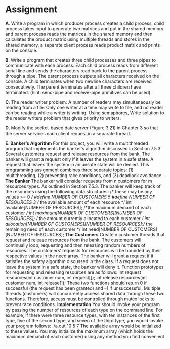 # Assignment

**A**. Write a program in which producer process creates a child process, child process takes
input to generate two matrices and put in the shared memory and parent process reads the
matrices in the shared memory and then calculates the product matrix using multiple
threads and stores in the shared memory, a separate client process reads product matrix and
prints on the console.

**B**. Write a program that creates three child processes and three pipes to communicate with each
process. Each child process reads from different serial line and sends the characters read back
to the parent process through a pipe. The parent process outputs all characters received on the
console. A child terminates when two newline characters are received consecutively. The
parent terminates after all three children have terminated. (hint: send-pipe and receive-pipe
primitives can be used)

**C**. The reader writer problem: A number of readers may simultaneously be reading from a file.
Only one writer at a time may write to file, and no reader can be reading while a writer is
writing. Using semaphores, Write solution to the reader writers problem that gives priority
to writers.

**D**. Modify the socket-based date server (Figure 3.21) in Chapter 3 so that the server
services each client request in a separate thread.

**E. Banker’s Algorithm**
For this project, you will write a multithreaded program that implements the banker’s algorithm
discussed in Section 7.5.3. Several customers request and release resources from the bank. The
banker will grant a request only if it leaves the system in a safe state. A request that leaves the
system in an unsafe state will be denied. This programming assignment combines three
separate topics:
(1) multithreading, (2) preventing race conditions, and (3) deadlock avoidance.
**The Banker**
The banker will consider requests from n customers for m resources types. As outlined in
Section 7.5.3. The banker will keep track of the resources using the following data structures:
/* these may be any values >= 0 */
 #define NUMBER OF CUSTOMERS 5
 #define NUMBER OF RESOURCES 3
/* the available amount of each resource */
int available[NUMBER OF RESOURCES];
/*the maximum demand of each customer */
int maximum[NUMBER OF CUSTOMERS][NUMBER OF RESOURCES];
/* the amount currently allocated to each customer */
int allocation[NUMBER OF CUSTOMERS][NUMBER OF RESOURCES];/* the remaining need of each customer */
int need[NUMBER OF CUSTOMERS][NUMBER OF RESOURCES];
**The Customers**
Create n customer threads that request and release resources from the bank. The customers will
continually loop, requesting and then releasing random numbers of resources. The customers’
requests for resources will be bounded by their respective values in the need array. The banker
will grant a request if it satisfies the safety algorithm discussed in the class. If a request does
not leave the system in a safe state, the banker will deny it. Function prototypes for requesting
and releasing resources are as follows:
int request resources(int customer num, int request[]);
int release resources(int customer num, int release[]);
These two functions should return 0 if successful (the request has been granted) and –1 if
unsuccessful. Multiple threads (customers) will concurrently access shared data through these
two functions. Therefore, access must be controlled through mutex locks to prevent race
conditions.
**Implementation**
You should invoke your program by passing the number of resources of each type on the
command line. For example, if there were three resource types, with ten instances of the first
type, five of the second type, and seven of the third type, you would invoke your program
follows:
./a.out 10 5 7
The available array would be initialized to these values. You may initialize the
maximum array (which holds the maximum demand of each customer) using any
method you find convenient .
